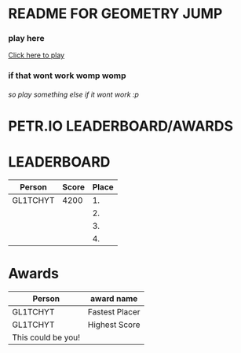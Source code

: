 # README FOR GEOMETRY JUMP
### play here
[Click here to play](https://gl1tchthecoder.github.io/GJtitle.html)
### if that wont work womp womp
###### so play something else if it wont work :p

# PETR.IO LEADERBOARD/AWARDS
# LEADERBOARD

| Person   | Score | Place |
|----------|-------|-------|
| GL1TCHYT | 4200  | 1.    |
|          |       | 2.    |
|          |       | 3.    |
|          |       | 4.    |

# Awards

| Person          | award name     |
|-----------------|----------------|
| GL1TCHYT        | Fastest Placer |
| GL1TCHYT        | Highest Score  |
| This could be you! |                |

